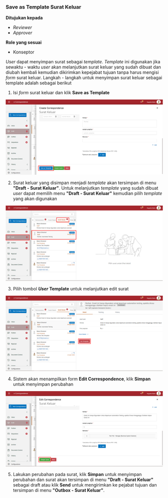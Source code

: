 ### Save as Template Surat Keluar

**Ditujukan kepada**

- *Reviewer*
- *Approver*

**Role yang sesuai**

- Konseptor

*User* dapat menyimpan surat sebagai *template*. *Template* ini digunakan jika sewaktu - waktu *user* akan melanjutkan surat keluar yang sudah dibuat dan diubah kembali kemudian dikirimkan kepejabat tujuan tanpa harus mengisi *form* surat keluar. Langkah - langkah untuk menyimpan surat keluar sebagai template adalah sebagai berikut

1. Isi *form* surat keluar dan klik **Save as Template**

![gambar](SC_Surat_Keluar/SK14.png)

2. Surat keluar yang disimpan menjadi *template* akan tersimpan di menu **"Draft - Surat Keluar"**. Untuk melanjutkan *template* yang sudah dibuat *user* dapat memilih menu **"Draft - Surat Keluar"** kemudian pilih *template* yang akan digunakan

![gambar](SC_Surat_Keluar/SK15.png)

3. Pilih tombol ***User* Template** untuk melanjutkan edit surat

![gambar](SC_Surat_Keluar/SK16.png)

4. Sistem akan menampilkan form **Edit Correspondence**, klik **Simpan** untuk menyimpan perubahan

![gambar](SC_Surat_Keluar/SK17.png)

5. Lakukan perubahan pada surat, klik **Simpan** untuk menyimpan perubahan dan surat akan tersimpan di menu **"Draft - Surat Keluar"** sebagai draft atau klik **Send** untuk mengirimkan ke pejabat tujuan dan tersimpan di menu **"Outbox - Surat Keluar"**.
